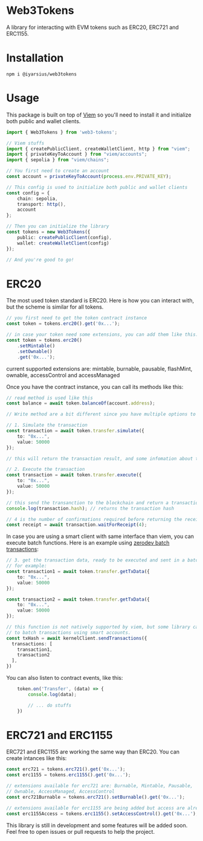 # Web3Tokens

A library for interacting with EVM tokens such as ERC20, ERC721 and ERC1155.

# Installation

```
npm i @iyarsius/web3tokens
```

# Usage

This package is built on top of [Viem](https://viem.sh/) so you'll need to install it and initialize both public and wallet clients.

```ts
import { Web3Tokens } from 'web3-tokens';

// Viem stuffs
import { createPublicClient, createWalletClient, http } from "viem";
import { privateKeyToAccount } from "viem/accounts";
import { sepolia } from "viem/chains";

// You first need to create an account
const account = privateKeyToAccount(process.env.PRIVATE_KEY);

// This config is used to initialize both public and wallet clients
const config = {
    chain: sepolia,
    transport: http(),
    account
};

// Then you can initialize the library
const tokens = new Web3Tokens({
    public: createPublicClient(config),
    wallet: createWalletClient(config)
});

// And you're good to go!
```

# ERC20

The most used token standard is ERC20. Here is how you can interact with, but the scheme is similar for all tokens.

```ts
// you first need to get the token contract instance
const token = tokens.erc20().get('0x...');

// in case your token need some extensions, you can add them like this:
const token = tokens.erc20()
    .setMintable()
    .setOwnable()
    .get('0x...');
```

current supported extensions are: mintable, burnable, pausable, flashMint, ownable, accessControl and accessManaged

Once you have the contract instance, you can call its methods like this:

```ts
// read method is used like this
const balance = await token.balanceOf(account.address);

// Write method are a bit different since you have multiple options to execute them:

// 1. Simulate the transaction
const transaction = await token.transfer.simulate({
    to: "0x...",
    value: 50000
});

// this will return the transaction result, and some infomation about the request.

// 2. Execute the transaction
const transaction = await token.transfer.execute({
    to: "0x...",
    value: 50000
});

// this send the transanction to the blockchain and return a transaction instance that you can use like this:
console.log(transaction.hash); // returns the transaction hash

// 4 is the number of confirmations required before returning the receipt, by default it's 1
const receipt = await transaction.waitForReceipt(4);
```

In case you are using a smart client with same interface than viem, you can execute batch functions. Here is an example using [zerodev batch transactions](https://docs.zerodev.app/smart-wallet/batching-transactions#sendtransactions):

```ts
// 3. get the transaction data, ready to be executed and sent in a batch transaction,
// for example:
const transaction1 = await token.transfer.getTxData({
    to: "0x...",
    value: 50000
});

const transaction2 = await token.transfer.getTxData({
    to: "0x...",
    value: 50000
});

// this function is not natively supported by viem, but some library can add ways
// to batch transactions using smart accounts.
const txHash = await kernelClient.sendTransactions({
  transactions: [
    transaction1,
    transaction2
  ],
})
```
You can also listen to contract events, like this:

```ts
    token.on('Transfer', (data) => {
        console.log(data);

        // ... do stuffs
    })
```

# ERC721 and ERC1155

ERC721 and ERC1155 are working the same way than ERC20. You can create intances like this:

```ts
const erc721 = tokens.erc721().get('0x...');
const erc1155 = tokens.erc1155().get('0x...');

// extensions available for erc721 are: Burnable, Mintable, Pausable,
// Ownable, AccessManaged, AccessControl
const erc721Burnable = tokens.erc721().setBurnable().get('0x...');

// extensions available for erc1155 are being added but access are already supported:
const erc1155Access = tokens.erc1155().setAccessControl().get('0x...');
```

This library is still in development and some features will be added soon. Feel free to open issues or pull requests to help the project.
